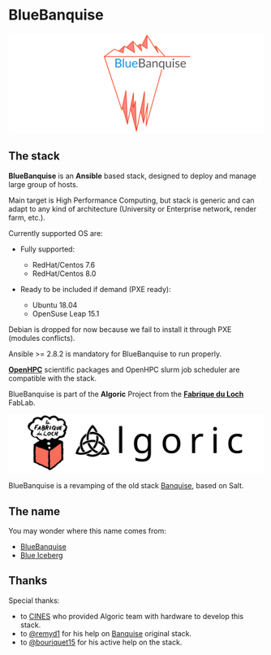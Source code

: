 # BlueBanquise
![BlueBanquise Logo](resources/pictures/BlueBanquise_logo_large.svg)

## The stack

**BlueBanquise** is an **Ansible** based stack, designed to deploy and manage large group of hosts.

Main target is High Performance Computing, but stack is generic and can adapt to any kind of architecture (University or Enterprise network, render farm, etc.).

Currently supported OS are:

* Fully supported:
  * RedHat/Centos 7.6
  * RedHat/Centos 8.0

* Ready to be included if demand (PXE ready):
  * Ubuntu 18.04
  * OpenSuse Leap 15.1

Debian is dropped for now because we fail to install it through PXE (modules conflicts).

Ansible >= 2.8.2 is mandatory for BlueBanquise to run properly.

**[OpenHPC](https://openhpc.community/downloads/)** scientific packages and OpenHPC slurm job scheduler are compatible with the stack.

BlueBanquise is part of the **Algoric** Project from the [**Fabrique du Loch**](https://www.lafabriqueduloch.org/fr/accueil/) FabLab.

![BlueBanquise Logo](resources/pictures/FabriqueDuLochAlgoric_logo_large.svg)

BlueBanquise is a revamping of the old stack [Banquise](https://github.com/oxedions/banquise), based on Salt.

## The name

You may wonder where this name comes from:

* [BlueBanquise](https://en.wikipedia.org/wiki/File:Blue_iceberg_in_the_Ilulissat_icefjord.jpg)
* [Blue Iceberg](https://en.wikipedia.org/wiki/Blue_iceberg)

## Thanks

Special thanks:

* to [CINES](https://www.cines.fr/en/) who provided Algoric team with hardware to develop this stack.
* to [@remyd1](https://github.com/remyd1) for his help on [Banquise](https://github.com/oxedions/banquise) original stack.
* to [@bouriquet15](https://github.com/bouriquet15) for his active help on the stack.
